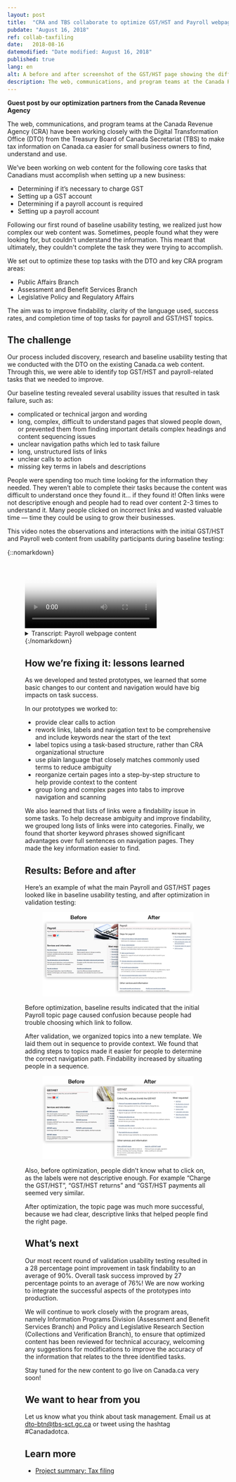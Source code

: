 ```yaml
---
layout: post
title:  "CRA and TBS collaborate to optimize GST/HST and Payroll webpage content"
pubdate: "August 16, 2018"
ref: collab-taxfiling
date:   2018-08-16
datemodified: "Date modified: August 16, 2018"
published: true
lang: en
alt: A before and after screenshot of the GST/HST page showing the differences.
description: The web, communications, and program teams at the Canada Revenue Agency (CRA) have been working closely with the Digital Transformation Office (DTO) from the Treasury Board of Canada Secretariat (TBS) to make tax information on Canada.ca easier for small business owners to find, understand and use.
---
```


<b>Guest post by our optimization partners from the Canada Revenue Agency</b>

The web, communications, and program teams at the Canada Revenue Agency (CRA) have been working closely with the Digital Transformation Office (DTO) from the Treasury Board of Canada Secretariat (TBS) to make tax information on Canada.ca easier for small business owners to find, understand and use.

We’ve been working on web content for the following core tasks that Canadians must accomplish when setting up a new business:

* Determining if it’s necessary to charge GST
* Setting up a GST account
* Determining if a payroll account is required
* Setting  up a payroll account

Following our first round of baseline usability testing, we realized just how complex our web content was. Sometimes, people found what they were looking for, but couldn't understand the information. This meant that ultimately, they couldn't complete the task they were trying to accomplish.

We set out to optimize these top tasks with the DTO and key CRA program areas:

* Public Affairs Branch 
* Assessment and Benefit Services Branch 
* Legislative Policy and Regulatory Affairs 

The aim was to improve findability, clarity of the language used, success rates, and completion time of top tasks for payroll and GST/HST topics.

## The challenge ##

Our process included discovery, research and baseline usability testing that we conducted with the DTO on the existing Canada.ca web content. Through this, we were able to identify top GST/HST and payroll-related tasks that we needed to improve. 

Our baseline testing revealed several usability issues that resulted in task failure, such as: 

* complicated or technical jargon and wording 
* long, complex, difficult to understand pages that slowed people down, or prevented them from finding important details
complex headings and content sequencing issues
* unclear navigation paths which led to task failure
* long, unstructured lists of links
* unclear calls to action
* missing key terms in labels and descriptions

People were spending too much time looking for the information they needed. They weren’t able to complete their tasks because the content was difficult to understand once they found it… if they found it! Often links were not descriptive enough and people had to read over content 2-3 times to understand it. Many people clicked on incorrect links and wasted valuable time — time they could be using to grow their businesses.

This video notes the observations and interactions with the initial GST/HST and Payroll web content from usability participants during baseline testing:

 {::nomarkdown}
<figure class="wb-mltmd wb-init video">
	<video poster="/images/taxes-impots/payroll-content-video-poster.jpg" title="Payroll webpage content">
		<source type="video/mp4" src="/images/taxes-impots/payroll-content-en.mp4" />
	<!--	<track src="#inline-captions" kind="captions" data-type="text/html" srclang="en" label="English" /> -->
	</video>

<figcaption>
<details>
				<summary>Transcript: Payroll webpage content</summary>
	<p>(Participant)</p>
	
<p>(Video showing someone looking at the “Payroll overview” page on Canada.ca. Participant scrolls up and down slightly)</p>
<p>I don’t see very…</p>
<p>(Participant click into a page called “RC4110 Employee or self-employed?”)</p>
<p>That’s not helpful. Yeah it’s not obvious from here...</p>

 <p>(Moderator) </p>

<p>Right</p>

<p>(Participant)</p>

<p>…where to find the information</p>

<p>(Participant clicks the “back” button and is back on the “Payroll overview” page. They scroll up and down the page then hover mouse over a link titled “Employer responsibilities- the payroll steps”)</p>

<p>It should be in employer responsibilities… </p>

<p>(Scrolls down the page again and then scrolls back up to the link titled “Employer responsibilities- the payroll steps”)</p>

<p>…but I don’t really see</p>

<p>(Clicks on the link titled “Employer responsibilities- the payroll steps” and ends up on that page. Starts to read out steps on the page)</p>

<p>“Determine your status”…</p>

<p>(Scrolls down the page and back up. Hovers over the word “employeer” under the first step which is called “Step 1: Determining your status)</p>

<p>Obviously you’re an employer but I need more information</p>

<p>(Clicks on the word “employeer” which is a link to another page called “Are you an employer?”. Scrolls down the page slowly until they get to the bottom)</p>

<p>Alright well that’s not very useful</p>

</details>
</figcaption>
 {:/nomarkdown}
 
## How we’re fixing it: lessons learned ##

As we developed and tested prototypes, we learned that some basic changes to our content and navigation would have big impacts on task success.

In our prototypes we worked to: 

* provide clear calls to action 
* rework links, labels and navigation text to be comprehensive and include keywords near the start of the text
* label topics using a task-based structure, rather than CRA organizational structure
* use plain language that closely matches commonly used terms to reduce ambiguity
* reorganize certain pages into a step-by-step structure to help provide context to the content
* group long and complex pages into tabs to improve navigation and scanning 

We also learned that lists of links were a findability issue in some tasks. To help decrease ambiguity and improve findability, we grouped long lists of links were into categories. Finally, we found that shorter keyword phrases showed significant advantages over full sentences on navigation pages. They made the key information easier to find.


## Results: Before and after ##

Here’s an example of what the main Payroll and GST/HST pages looked like in baseline usability testing, and after optimization in validation testing:



<figure>
<img class="img-responsive" alt="A before and after screenshot of the Payroll page showing the differences." src="/images/taxes-impots/payroll-before-after-en.png">
</figure>

Before optimization, baseline results indicated that the initial Payroll topic page caused confusion because people had trouble choosing which link to follow. 

After validation, we organized topics into a new template. We laid them out in sequence to provide context. We found that adding steps to topics made it easier for people to determine the correct navigation path. Findability increased by situating people in a sequence.

<figure>
<img class="img-responsive" alt="A before and after screenshot of the GST/HST page showing the differences." src="/images/taxes-impots/gsthst-before-after-en.png">
</figure>

Also, before optimization, people didn’t know what to click on, as the labels were not descriptive enough. For example “Charge the GST/HST”, “GST/HST returns” and “GST/HST payments all seemed very similar.

After optimization, the topic page was much more successful, because we had clear, descriptive links that helped people find the right page.

## What’s next ##

Our most recent round of validation usability testing resulted in a 28 percentage point improvement in task findability to an average of 90%. Overall task success improved by 27 percentage points to an average of 76%! We are now working to integrate the successful aspects of the prototypes into production. 

We will continue to work closely with the program areas, namely Information Programs Division (Assessment and Benefit Services Branch) and Policy and Legislative Research Section (Collections and Verification Branch), to ensure that optimized content has been reviewed for technical accuracy, welcoming any suggestions for modifications to improve the accuracy of the information that relates to the three identified tasks. 

Stay tuned for the new content to go live on Canada.ca very soon!

## We want to hear from you ##
Let us know what you think about task management. Email us at [dto-btn@tbs-sct.gc.ca](mailto:dto-btn@tbs-sct.gc.ca) or tweet using the hashtag #Canadadotca.

## Learn more

* [Project summary: Tax filing](https://canada-ca.github.io/research-recherche/taxfiling-research-summary.html)

